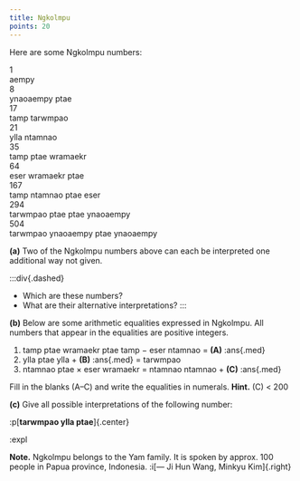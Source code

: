 ```yaml
---
title: Ngkolmpu
points: 20
---
```


Here are some Ngkolmpu numbers:

<div style="margin-bottom: 1em; overflow: hidden;">
	<div class="row"><div class="two columns textAlignRight">1</div> <div class="ten columns">aempy</div></div>
	<div class="row"><div class="two columns textAlignRight">8</div> <div class="ten columns">ynaoaempy ptae</div></div>
	<div class="row"><div class="two columns textAlignRight">17</div> <div class="ten columns">tamp tarwmpao</div></div>
	<div class="row"><div class="two columns textAlignRight">21</div> <div class="ten columns">ylla ntamnao</div></div>
	<div class="row"><div class="two columns textAlignRight">35</div> <div class="ten columns">tamp ptae wramaekr</div></div>
	<div class="row"><div class="two columns textAlignRight">64</div> <div class="ten columns">eser wramaekr ptae</div></div>
	<div class="row"><div class="two columns textAlignRight">167</div> <div class="ten columns">tamp ntamnao ptae eser</div></div>
	<div class="row"><div class="two columns textAlignRight">294</div> <div class="ten columns">tarwmpao ptae ptae ynaoaempy</div></div>
	<div class="row"><div class="two columns textAlignRight">504</div> <div class="ten columns">tarwmpao ynaoaempy ptae ynaoaempy</div></div>
</div>

**(a)** Two of the Ngkolmpu numbers above can each be interpreted one additional way not
given.

:::div{.dashed}
- Which are these numbers?
- What are their alternative interpretations?
:::

**(b)** Below are some arithmetic equalities expressed in Ngkolmpu. All numbers that appear
in the equalities are positive integers.

1. tamp ptae wramaekr ptae tamp − eser ntamnao = **(A)** :ans{.med}
2. ylla ptae ylla + **(B)** :ans{.med} = tarwmpao
3. ntamnao ptae × eser wramaekr = ntamnao ntamnao + **(C)** :ans{.med}

Fill in the blanks (A–C) and write the equalities in numerals. **Hint.** (C) < 200

**(c)** Give all possible interpretations of the following number:

:p[**tarwmpao ylla ptae**]{.center}

:expl

**Note.** Ngkolmpu belongs to the Yam family. It is spoken by approx. 100 people in Papua
province, Indonesia. :i[— Ji Hun Wang, Minkyu Kim]{.right}